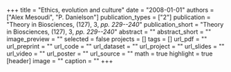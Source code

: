 +++
title = "Ethics, evolution and culture"
date = "2008-01-01"
authors = ["Alex Mesoudi", "P. Danielson"]
publication_types = ["2"]
publication = "Theory in Biosciences, (127), 3, _pp. 229--240_"
publication_short = "Theory in Biosciences, (127), 3, _pp. 229--240_"
abstract = ""
abstract_short = ""
image_preview = ""
selected = false
projects = []
tags = []
url_pdf = ""
url_preprint = ""
url_code = ""
url_dataset = ""
url_project = ""
url_slides = ""
url_video = ""
url_poster = ""
url_source = ""
math = true
highlight = true
[header]
image = ""
caption = ""
+++
